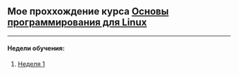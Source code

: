 ## Мое проххождение курса [Основы программирования для Linux](https://stepik.org/course/Основы-программирования-для-Linux-548)
<hr>

#### Недели обучения:
1. [Неделя 1](docs/week1.md)